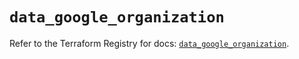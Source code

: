 # `data_google_organization`

Refer to the Terraform Registry for docs: [`data_google_organization`](https://registry.terraform.io/providers/hashicorp/google/6.46.0/docs/data-sources/organization).
